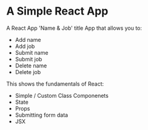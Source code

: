 # A Simple React App

A React App 'Name & Job' title App that allows you to:

- Add name
- Add job
- Submit name
- Submit job
- Delete name
- Delete job

This shows the fundamentals of React:

- Simple / Custom Class Componenets
- State
- Props
- Submitting form data
- JSX
